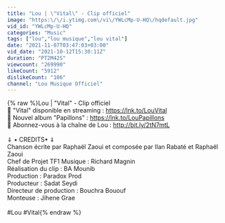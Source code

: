 ```yaml
---
title: "Lou | \"Vital\" - Clip officiel"
image: "https:\/\/i.ytimg.com\/vi\/YWLcMp-U-HQ\/hqdefault.jpg"
vid_id: "YWLcMp-U-HQ"
categories: "Music"
tags: ["lou","lou musique","lou vital"]
date: "2021-11-07T03:47:03+03:00"
vid_date: "2021-10-12T15:30:11Z"
duration: "PT2M42S"
viewcount: "269990"
likeCount: "5912"
dislikeCount: "106"
channel: "Lou Musique Officiel"
---
```

{% raw %}Lou | &quot;Vital&quot; - Clip officiel<br />🎤 &quot;Vital&quot; disponible en streaming : <a rel="nofollow" target="blank" href="https://lnk.to/LouVital">https://lnk.to/LouVital</a><br />🎤 Nouvel album &quot;Papillons&quot; : <a rel="nofollow" target="blank" href="https://lnk.to/LouPapillons">https://lnk.to/LouPapillons</a> <br />🎤 Abonnez-vous à la chaîne de Lou : <a rel="nofollow" target="blank" href="http://bit.ly/2tN7mtL​">http://bit.ly/2tN7mtL​</a><br /><br />⇓ • CREDITS• ⇓<br />Chanson écrite par Raphaël Zaoui et composée par Ilan Rabaté et Raphaël Zaoui<br />Chef de Projet TF1 Musique : Richard Magnin<br />Réalisation du clip : BA Mounib <br />Production : Paradox Prod<br />Producteur : Sadat Seydi <br />Directeur de production : Bouchra Bououf <br />Monteuse : Jihene Grae<br /><br />#Lou #Vital{% endraw %}
